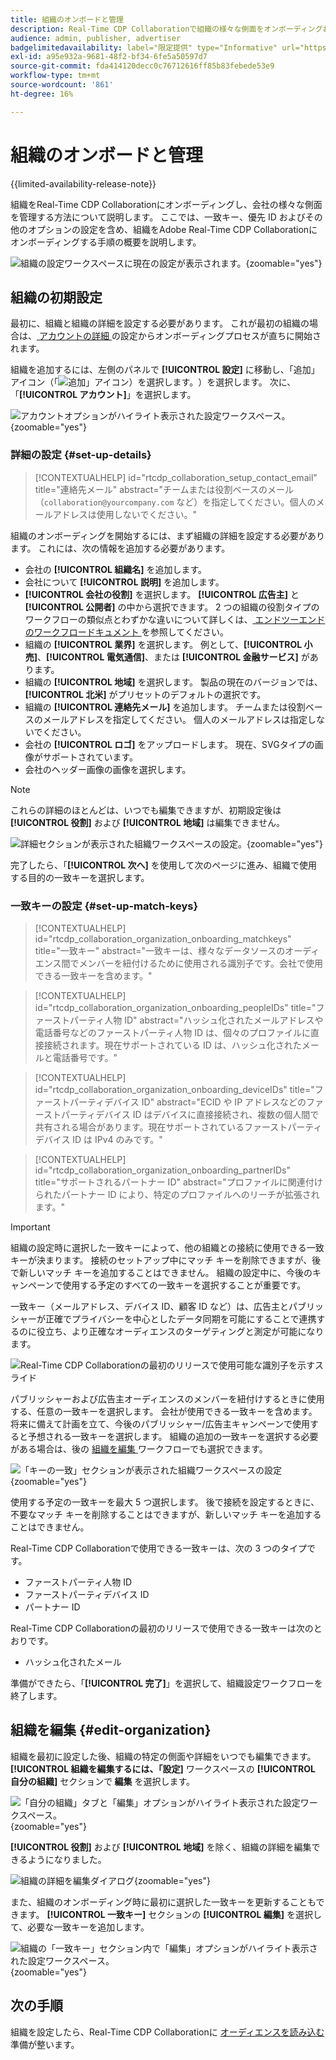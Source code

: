 ```yaml
---
title: 組織のオンボードと管理
description: Real-Time CDP Collaborationで組織の様々な側面をオンボーディングおよび管理する方法について説明します
audience: admin, publisher, advertiser
badgelimitedavailability: label="限定提供" type="Informative" url="https://helpx.adobe.com/jp/legal/product-descriptions/real-time-customer-data-platform-collaboration.html newtab=true"
exl-id: a95e932a-9681-48f2-bf34-6fe5a50597d7
source-git-commit: fda414120decc0c76712616ff85b83febede53e9
workflow-type: tm+mt
source-wordcount: '861'
ht-degree: 16%

---
```


# 組織のオンボードと管理

{{limited-availability-release-note}}

組織をReal-Time CDP Collaborationにオンボーディングし、会社の様々な側面を管理する方法について説明します。 ここでは、一致キー、優先 ID およびその他のオプションの設定を含め、組織をAdobe Real-Time CDP Collaborationにオンボーディングする手順の概要を説明します。

![ 組織の設定ワークスペースに現在の設定が表示されます。](/help/assets/setup/manage-organization/my-organization.png){zoomable="yes"}

## 組織の初期設定

最初に、組織と組織の詳細を設定する必要があります。 これが最初の組織の場合は、[ アカウントの詳細 ](#set-up-details) の設定からオンボーディングプロセスが直ちに開始されます。

組織を追加するには、左側のパネルで **[!UICONTROL 設定]** に移動し、「追加」アイコン（「![ 追加」アイコン）を選択します。](/help/assets/icons/plus.png)）を選択します。 次に、「**[!UICONTROL アカウント]**」を選択します。

![ アカウントオプションがハイライト表示された設定ワークスペース。](/help/assets/setup/manage-organization/add-new-account.png){zoomable="yes"}

### 詳細の設定 {#set-up-details}

>[!CONTEXTUALHELP]
>id="rtcdp_collaboration_setup_contact_email"
>title="連絡先メール"
>abstract="チームまたは役割ベースのメール（`collaboration@yourcompany.com` など）を指定してください。個人のメールアドレスは使用しないでください。"

組織のオンボーディングを開始するには、まず組織の詳細を設定する必要があります。 これには、次の情報を追加する必要があります。

* 会社の **[!UICONTROL 組織名]** を追加します。
* 会社について **[!UICONTROL 説明]** を追加します。
* **[!UICONTROL 会社の役割]** を選択します。 **[!UICONTROL 広告主]** と **[!UICONTROL 公開者]** の中から選択できます。 2 つの組織の役割タイプのワークフローの類似点とわずかな違いについて詳しくは、[ エンドツーエンドのワークフロードキュメント ](/help/guide/end-to-end-workflow.md) を参照してください。
* 組織の **[!UICONTROL 業界]** を選択します。 例として、**[!UICONTROL 小売]**、**[!UICONTROL 電気通信]**、または **[!UICONTROL 金融サービス]** があります。
* 組織の **[!UICONTROL 地域]** を選択します。 製品の現在のバージョンでは、**[!UICONTROL 北米]** がプリセットのデフォルトの選択です。
* 組織の **[!UICONTROL 連絡先メール]** を追加します。 チームまたは役割ベースのメールアドレスを指定してください。 個人のメールアドレスは指定しないでください。
* 会社の **[!UICONTROL ロゴ]** をアップロードします。 現在、SVGタイプの画像がサポートされています。
* 会社のヘッダー画像の画像を選択します。

>[!NOTE]
>
>これらの詳細のほとんどは、いつでも編集できますが、初期設定後は **[!UICONTROL 役割]** および **[!UICONTROL 地域]** は編集できません。

![ 詳細セクションが表示された組織ワークスペースの設定。](/help/assets/setup/manage-organization/add-organization-details.png){zoomable="yes"}

完了したら、「**[!UICONTROL 次へ]** を使用して次のページに進み、組織で使用する目的の一致キーを選択します。

### 一致キーの設定 {#set-up-match-keys}

>[!CONTEXTUALHELP]
>id="rtcdp_collaboration_organization_onboarding_matchkeys"
>title="一致キー"
>abstract="一致キーは、様々なデータソースのオーディエンス間でメンバーを紐付けるために使用される識別子です。会社で使用できる一致キーを含めます。"

>[!CONTEXTUALHELP]
>id="rtcdp_collaboration_organization_onboarding_peopleIDs"
>title="ファーストパーティ人物 ID"
>abstract="ハッシュ化されたメールアドレスや電話番号などのファーストパーティ人物 ID は、個々のプロファイルに直接接続されます。現在サポートされている ID は、ハッシュ化されたメールと電話番号です。"

>[!CONTEXTUALHELP]
>id="rtcdp_collaboration_organization_onboarding_deviceIDs"
>title="ファーストパーティデバイス ID"
>abstract="ECID や IP アドレスなどのファーストパーティデバイス ID はデバイスに直接接続され、複数の個人間で共有される場合があります。現在サポートされているファーストパーティデバイス ID は IPv4 のみです。"

>[!CONTEXTUALHELP]
>id="rtcdp_collaboration_organization_onboarding_partnerIDs"
>title="サポートされるパートナー ID"
>abstract="プロファイルに関連付けられたパートナー ID により、特定のプロファイルへのリーチが拡張されます。"

>[!IMPORTANT]
>
>組織の設定時に選択した一致キーによって、他の組織との接続に使用できる一致キーが決まります。 接続のセットアップ中にマッチ キーを削除できますが、後で新しいマッチ キーを追加することはできません。 組織の設定中に、今後のキャンペーンで使用する予定のすべての一致キーを選択することが重要です。

一致キー（メールアドレス、デバイス ID、顧客 ID など）は、広告主とパブリッシャーが正確でプライバシーを中心としたデータ同期を可能にすることで連携するのに役立ち、より正確なオーディエンスのターゲティングと測定が可能になります。

![Real-Time CDP Collaborationの最初のリリースで使用可能な識別子を示すスライド ](/help/assets/setup/manage-organization/available-identifiers.png)

パブリッシャーおよび広告主オーディエンスのメンバーを紐付けするときに使用する、任意の一致キーを選択します。 会社が使用できる一致キーを含めます。 将来に備えて計画を立て、今後のパブリッシャー/広告主キャンペーンで使用すると予想される一致キーを選択します。 組織の追加の一致キーを選択する必要がある場合は、後の [ 組織を編集 ](#edit-organization) ワークフローでも選択できます。

![ 「キーの一致」セクションが表示された組織ワークスペースの設定 ](/help/assets/setup/manage-organization/add-organization-match-keys.png){zoomable="yes"}

使用する予定の一致キーを最大 5 つ選択します。 後で接続を設定するときに、不要なマッチ キーを削除することはできますが、新しいマッチ キーを追加することはできません。

Real-Time CDP Collaborationで使用できる一致キーは、次の 3 つのタイプです。

* ファーストパーティ人物 ID
* ファーストパーティデバイス ID
* パートナー ID

Real-Time CDP Collaborationの最初のリリースで使用できる一致キーは次のとおりです。

* ハッシュ化されたメール

準備ができたら、「**[!UICONTROL 完了]**」を選択して、組織設定ワークフローを終了します。

## 組織を編集 {#edit-organization}

組織を最初に設定した後、組織の特定の側面や詳細をいつでも編集できます。 **[!UICONTROL 組織を編集するには、「設定]** ワークスペースの **[!UICONTROL 自分の組織]** セクションで **&#x200B; 編集** を選択します。

![ 「自分の組織」タブと「編集」オプションがハイライト表示された設定ワークスペース。](/help/assets/setup/manage-organization/edit-organization.png){zoomable="yes"}

**[!UICONTROL 役割]** および **[!UICONTROL 地域]** を除く、組織の詳細を編集できるようになりました。

![ 組織の詳細を編集ダイアログ ](/help/assets/setup/manage-organization/editable-options.png){zoomable="yes"}

また、組織のオンボーディング時に最初に選択した一致キーを更新することもできます。 **[!UICONTROL 一致キー]** セクションの **[!UICONTROL 編集]** を選択して、必要な一致キーを追加します。

![ 組織の「一致キー」セクション内で「編集」オプションがハイライト表示された設定ワークスペース。](/help/assets/setup/manage-organization/edit-match-keys.png){zoomable="yes"}

## 次の手順

組織を設定したら、Real-Time CDP Collaborationに [ オーディエンスを読み込む ](/help/guide/setup/onboard-audiences.md) 準備が整います。

